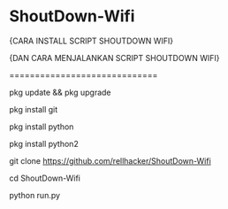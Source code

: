 # ShoutDown-Wifi

{CARA INSTALL SCRIPT SHOUTDOWN WIFI}

{DAN CARA MENJALANKAN SCRIPT SHOUTDOWN WIFI}

=============================

pkg update && pkg upgrade


pkg install git


pkg install python


pkg install python2


git clone https://github.com/rellhacker/ShoutDown-Wifi


cd ShoutDown-Wifi


python run.py
